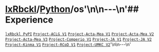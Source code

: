 # [lxRbckl](https://github.com/lxRbckl/lxRbckl/tree/main)/[Python](https://github.com/lxRbckl/lxRbckl/tree/main/Python)/os'\n\n---\n'## Experience
[`lxRbckl PyPI`](https://github.com/lxRbckl/lxRbckl/blob/PyPI/README.md) [`Project-ACLG V1`](https://github.com/lxRbckl/Project-ACLG/blob/V1/README.md) [`Project-Acta-Mea V1`](https://github.com/lxRbckl/Project-Acta-Mea/blob/V1/README.md) [`Project-Acta-Mea V2`](https://github.com/lxRbckl/Project-Acta-Mea/blob/V2/README.md) [`Project-Acta-Mea V3`](https://github.com/lxRbckl/Project-Acta-Mea/blob/V3/README.md) [`Project-Comperio V1`](https://github.com/lxRbckl/Project-Comperio/blob/V1/README.md) [`Project-JA V1`](https://github.com/lxRbckl/Project-JA/blob/V1/README.md) [`Project-JA V2`](https://github.com/lxRbckl/Project-JA/blob/V2/README.md) [`Project-Kinma V1`](https://github.com/lxRbckl/Project-Kinma/blob/V1/README.md) [`Project-RCoD V1`](https://github.com/lxRbckl/Project-RCoD/blob/V1/README.md) [`Project-UMKC V2`](https://github.com/lxRbckl/Project-UMKC/blob/V2/README.md)'\n\n---\n'